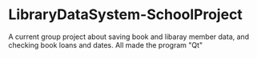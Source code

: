 # LibraryDataSystem-SchoolProject
 A current group project about saving book and libaray member data, and checking book loans and dates. All made the program "Qt"
